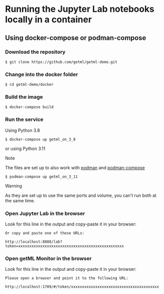# Running the Jupyter Lab notebooks locally in a container

## Using docker-compose or podman-compose

### Download the repository

`$ git clone https://github.com/getml/getml-demo.git`

### Change into the docker folder

`$ cd getml-demo/docker`

### Build the image

`$ docker-compose build`

### Run the service

Using Python 3.8

`$ docker-compose up getml_on_3_8`

or using Python 3.11

> [!NOTE]  
> The files are set up to also work with [podman](https://podman.io/) and [podman-compose](https://github.com/containers/podman-compose)

`$ podman-compose up getml_on_3_11`

> [!WARNING]  
> As they are set up to use the same ports and volume, you can't run both at the same time. 

### Open Jupyter Lab in the browser

Look for this line in the output and copy-paste it in your browser:

```
Or copy and paste one of these URLs:

http://localhost:8888/lab?token=xxxxxxxxxxxxxxxxxxxxxxxxxxxxxxxxxxxxxxxxxxxxxxxx
```

### Open getML Monitor in the browser

Look for this line in the output and copy-paste it in your browser:

```
Please open a browser and point it to the following URL:

http://localhost:1709/#/token/xxxxxxxxxxxxxxxxxxxxxxxxxxxxxxxxxxxxxxxx
```
